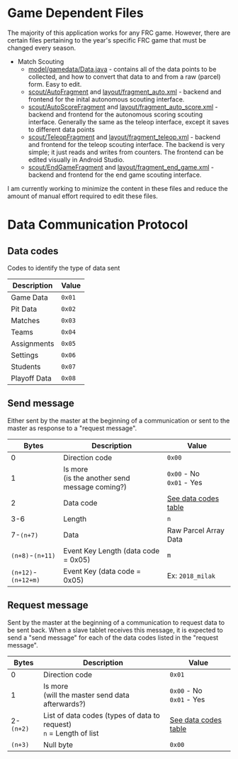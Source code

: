 # Game Dependent Files
The majority of this application works for any FRC game. However, there are certain files pertaining to the year's specific FRC game that must be changed every season.
- Match Scouting
  - [model/gamedata/Data.java](/app/src/main/java/com/nolankuza/theultimatealliance/model/gamedata/Data.java) - contains all of the data points to be collected, and how to convert that data to and from a raw (parcel) form. Easy to edit.
  - [scout/AutoFragment](/app/src/main/java/com/nolankuza/theultimatealliance/scout/AutoFragment.java) and [layout/fragment_auto.xml](/app/src/main/res/layout/fragment_auto.xml) - backend and frontend for the inital autonomous scouting interface.
   - [scout/AutoScoreFragment](/app/src/main/java/com/nolankuza/theultimatealliance/scout/AutoScoreFragment.java) and [layout/fragment_auto_score.xml](/app/src/main/res/layout/fragment_auto_score.xml) - backend and frontend for the autonomous scoring scouting interface. Generally the same as the teleop interface, except it saves to different data points
   - [scout/TeleopFragment](/app/src/main/java/com/nolankuza/theultimatealliance/scout/TeleopFragment.java) and [layout/fragment_teleop.xml](/app/src/main/res/layout/fragment_teleop.xml) - backend and frontend for the teleop scouting interface. The backend is very simple; it just reads and writes from counters. The frontend can be edited visually in Android Studio.
   - [scout/EndGameFragment](/app/src/main/java/com/nolankuza/theultimatealliance/scout/EndGameFragment.java) and [layout/fragment_end_game.xml](/app/src/main/res/layout/fragment_end_game.xml) - backend and frontend for the end game scouting interface.

I am currently working to minimize the content in these files and reduce the amount of manual effort required to edit these files.

# Data Communication Protocol
## Data codes
Codes to identify the type of data sent

| Description | Value |
| --- | --- |
| Game Data | `0x01` |
| Pit Data | `0x02` |
| Matches | `0x03` |
| Teams | `0x04` |
| Assignments | `0x05` |
| Settings | `0x06` |
| Students | `0x07` |
| Playoff Data | `0x08` |

## Send message
Either sent by the master at the beginning of a communication or sent to the master as response to a "request message".

| Bytes | Description | Value |
| --- | --- | --- |
| 0 | Direction code | `0x00` |
| 1| Is more<br>(is the another send message coming?) | `0x00` - No<br>`0x01` - Yes |
| 2 | Data code | [See data codes table](#data-codes) |
| 3-6 | Length | `n` |
| 7-`(n+7)` | Data | Raw Parcel Array Data |
| `(n+8)`-`(n+11)` | Event Key Length (data code = 0x05) | `m` |
| `(n+12)`-`(n+12+m)` | Event Key (data code = 0x05) | Ex: `2018_milak` |

## Request message
Sent by the master at the beginning of a communication to request data to be sent back.
When a slave tablet receives this message, it is expected to send a "send message" for each of the data codes listed in the "request message".

| Bytes | Description | Value |
| --- | --- | --- |
| 0 | Direction code | `0x01` |
| 1| Is more<br>(will the master send data afterwards?) | `0x00` - No<br>`0x01` - Yes |
| 2-`(n+2)` | List of data codes (types of data to request)<br>`n` = Length of list | [See data codes table](#data-codes) |
| `(n+3)` | Null byte | `0x00` |
